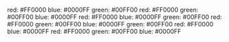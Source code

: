 red: #FF0000 
blue: #0000FF 
green: #00FF00 
red: #FF0000 
green: #00FF00 
blue: #0000FF 
red: #FF0000 
blue: #0000FF 
green: #00FF00 
red: #FF0000 
green: #00FF00 
blue: #0000FF 
green: #00FF00 
red: #FF0000 
blue: #0000FF 
red: #FF0000 
green: #00FF00 
blue: #0000FF 
